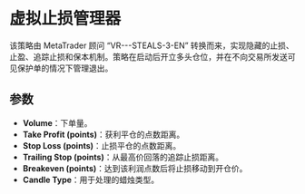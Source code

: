 # 虚拟止损管理器

该策略由 MetaTrader 顾问 “VR---STEALS-3-EN” 转换而来，实现隐藏的止损、止盈、追踪止损和保本机制。策略在启动后开立多头仓位，并在不向交易所发送可见保护单的情况下管理退出。

## 参数
- **Volume**：下单量。
- **Take Profit (points)**：获利平仓的点数距离。
- **Stop Loss (points)**：止损平仓的点数距离。
- **Trailing Stop (points)**：从最高价回落的追踪止损距离。
- **Breakeven (points)**：达到该利润点数后将止损移动到开仓价。
- **Candle Type**：用于处理的蜡烛类型。
